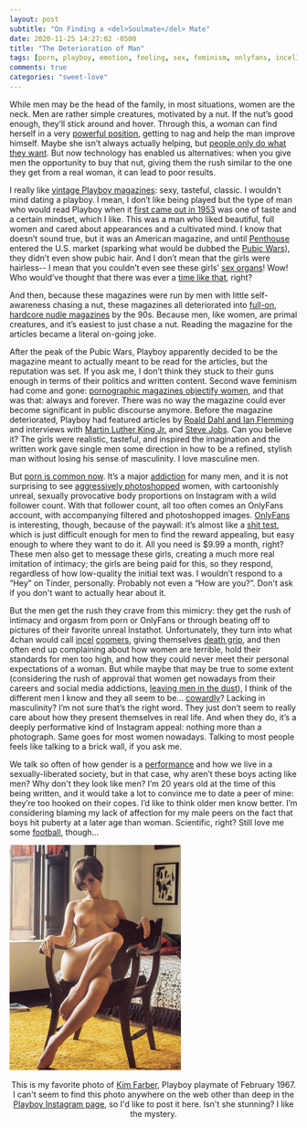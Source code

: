 ```yaml
---
layout: post
subtitle: "On Finding a <del>Soulmate</del> Mate"
date: 2020-11-25 14:27:02 -0500
title: "The Deterioration of Man"
tags: [porn, playboy, emotion, feeling, sex, feminism, onlyfans, incel]
comments: true
categories: "sweet-love"
---
```

While men may be the head of the family, in most situations, women are the neck. Men are rather simple creatures, motivated by a nut. If the nut’s good enough, they’ll stick around and hover. Through this, a woman can find herself in a very <a href="{{ site.url }}/politics/2020/04/14/a-womans-power/" target="_blank">powerful position</a>, getting to nag and help the man improve himself. Maybe she isn’t always actually helping, but <a href="{{ site.url }}/contact/2020/06/09/mottos/" target="_blank">people only do what they want</a>. But now technology has enabled us alternatives: when you give men the opportunity to buy that nut, giving them the rush similar to the one they get from a real woman, it can lead to poor results.<!-- more -->

I really like <a href="https://www.gq.com/gallery/most-iconic-playboy-covers" target="_blank">vintage Playboy magazines</a>: sexy, tasteful, classic. I wouldn’t mind dating a playboy. I mean, I don’t like being played but the type of man who would read Playboy when it <a href="http://content.time.com/time/magazine/article/0,9171,2042352,00.html" target="_blank">first came out in 1953</a> was one of taste and a certain mindset, which I like. This was a man who liked beautiful, full women and cared about appearances and a cultivated mind. I know that doesn’t sound true, but it was an American magazine, and until <a href="https://en.wikipedia.org/wiki/Penthouse_(magazine)" target="_blank">Penthouse</a> entered the U.S. market (sparking what would be dubbed the <a href="https://en.wikipedia.org/wiki/Pubic_Wars" target="_blank">Pubic Wars</a>), they didn’t even show pubic hair. And I don’t mean that the girls were hairless-- I mean that you couldn’t even see these girls’ <a href="https://www.theguardian.com/media/2015/oct/14/playboy-abolishes-nude-defeat-art-history" target="_blank">sex organs</a>! Wow! Who would’ve thought that there was ever a <a href="https://time.com/4373765/history-obscenity-united-states-films-miller-ulysses-roth/#:~:text=The%20Miller%20test%20was%20not,built%20directly%20on%20Roth%20v.&text=The%20tide%20began%20to%20change,including%20materials%20about%20sex%20education." target="_blank">time like that</a>, right?

And then, because these magazines were run by men with little self-awareness chasing a nut, these magazines all deteriorated into <a href="https://www.sbs.com.au/guide/article/2017/04/05/men-only-rise-and-fall-porn-magazine" target="_blank">full-on, hardcore nudie magazines</a> by the 90s. Because men, like women, are primal creatures, and it’s easiest to just chase a nut. Reading the magazine for the articles became a literal on-going joke.

After the peak of the Pubic Wars, Playboy apparently decided to be the magazine meant to actually meant to be read for the articles, but the reputation was set. If you ask me, I don’t think they stuck to their guns enough in terms of their politics and written content. Second wave feminism had come and gone: <a href="https://cw.ua.edu/61361/opinion/pornography-degrades-women/" target="_blank">pornographic magazines objectify women</a>, and that was that: always and forever. There was no way the magazine could ever become significant in public discourse anymore. Before the magazine deteriorated, Playboy had featured articles by <a href="https://www.bbc.com/news/entertainment-arts-41426419" target="_blank">Roald Dahl and Ian Flemming</a> and interviews with <a href="https://longform.org/posts/playboy-interview-martin-luther-king-jr" target="_blank">Martin Luther King Jr.</a> and <a href="http://reprints.longform.org/playboy-interview-steve-jobs" target="_blank">Steve Jobs</a>. Can you believe it? The girls were realistic, tasteful, and inspired the imagination and the written work gave single men some direction in how to be a refined, stylish man without losing his sense of masculinity. I love masculine men.

But <a href="https://www.webroot.com/us/en/resources/tips-articles/internet-pornography-by-the-numbers#:~:text=About%20200%2C000%20Americans%20are%20classified%20as%20%E2%80%9Cporn%20addicts.%E2%80%9D&text=35%25%20of%20all%20internet%20downloads,of%20porn%20viewers%20are%20women." target="_blank">porn is common now</a>. It’s a major <a href="https://www.healthline.com/health/pornography-addiction" target="_blank">addiction</a> for many men, and it is not surprising to see <a href="https://www.reddit.com/r/Instagramreality/" target="_blank">aggressively photoshopped</a> women, with cartoonishly unreal, sexually provocative body proportions on Instagram with a wild follower count. With that follower count, all too often comes an OnlyFans account, with accompanying filtered and photoshopped images. <a href="https://www.newsweek.com/what-who-how-only-fans-social-media-platform-content-creators-1520001" target="_blank">OnlyFans</a> is interesting, though, because of the paywall: it’s almost like a <a href="https://illimitablemen.com/2014/12/14/the-shit-test-encyclopedia/" target="_blank">shit test</a>, which is just difficult enough for men to find the reward appealing, but easy enough to where they want to do it. All you need is $9.99 a month, right? These men also get to message these girls, creating a much more real imitation of intimacy; the girls are being paid for this, so they respond, regardless of how low-quality the initial text was. I wouldn’t respond to a “Hey” on Tinder, personally. Probably not even a “How are you?”. Don't ask if you don't want to actually hear about it.

But the men get the rush they crave from this mimicry: they get the rush of intimacy and orgasm from porn or OnlyFans or through beating off to pictures of their favorite unreal Instathot. Unfortunately, they turn into what 4chan would call <a href="https://incels.wiki/w/Incel" target="_blank">incel</a> <a href="https://www.urbandictionary.com/define.php?term=coomer" target="_blank">coomers</a>, giving themselves <a href="https://en.wikipedia.org/wiki/Death-grip_syndrome" target="_blank">death grip</a>, and then often end up complaining about how women are terrible, hold their standards for men too high, and how they could never meet their personal expectations of a woman. But while maybe that may be true to some extent (considering the rush of approval that women get nowadays from their careers and social media addictions, <a href="https://www.reddit.com/r/FemaleDatingStrategy/" target="_blank">leaving men in the dust</a>), I think of the different men I know and they all seem to be… <a href="https://www.youtube.com/watch?v=3D32Z5hjtR0" target="_blank">cowardly</a>? Lacking in masculinity? I’m not sure that’s the right word. They just don’t seem to really care about how they present themselves in real life. And when they do, it’s a deeply performative kind of Instagram appeal: nothing more than a photograph. Same goes for most women nowadays. Talking to most people feels like talking to a brick wall, if you ask me.

We talk so often of how gender is a <a href="https://onlinelibrary.wiley.com/doi/abs/10.1002/9781118663219.wbegss220#:~:text=Gender%20performance%20is%20the%20idea,American%20poststructuralist%20philosopher%20Judith%20Butler." target="_blank">performance</a> and how we live in a sexually-liberated society, but in that case, why aren’t these boys acting like men? Why don't they look like men? I’m 20 years old at the time of this being written, and it would take a lot to convince me to date a peer of mine: they’re too hooked on their copes. I’d like to think older men know better. I’m considering blaming my lack of affection for my male peers on the fact that boys hit puberty at a later age than woman. Scientific, right? Still love me some <a href="https://williamsrecord.com/2019/09/reflection-on-football-why-narps-should-support-eph-sports/" target="_blank">football</a>, though…

<p><img src="/images/nonsense/kimfarber.png" style="margin: auto; max-width: 300px;">

<center>This is my favorite photo of <a href="https://www.reddit.com/r/OldSchoolCool/comments/4s40ku/kim_farber_the_hottest_playboy_playmate_ever_feb/" target="_blank">Kim Farber</a>, Playboy playmate of February 1967. I can't seem to find this photo anywhere on the web other than deep in the <a href="https://www.instagram.com/playboy/" target="_blank">Playboy Instagram page</a>, so I'd like to post it here. Isn't she stunning? I like the mystery.</center></p>
